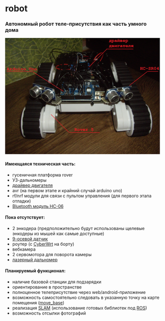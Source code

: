 # robot
### Автономный робот теле-присутствия как часть умного дома


![v1](https://raw.githubusercontent.com/positron48/robot/master/images/IMGP2291.JPG "v1")

#### Имеющаяся техническая часть:
* гусеничная платформа rover
* УЗ-дальномеры
* [драйвер двигателя](http://www.aliexpress.com/item/Free-shipping-1pcs-lot-Special-promotions-2pcs-lot-L298N-motor-driver-board-module-stepper-motor-smart/1872427142.html)
* avr (на первом этапе и крайний случай arduino uno)
* rf/nrf модули для связи с пультом управления (для первого этапа отладки)
* [Bluetooth модуль HC-06](http://www.aliexpress.com/item/HC-06-HC06-LI-06-BT-BOARD-4pin-Bluetooth-serial-pass-through-wireless-serial-communication-module/1004377223.html)

#### Пока отсутствует:
* 2 энкодера (предположительно будут использованы щелевые энкодеры из мышей как самые доступные)
* [9-осевой датчик](http://www.aliexpress.com/item/MPU-9250-GY-9250-9-axis-sensor-module-I2C-SPI-Communications-Thriaxis-gyroscope-triaxial-accelerometer-triaxial/1885410798.html)
* роутер (с [CyberWrt](http://cyber-place.ru/showthread.php?t=720) на борту)
* вебкамера
* 2 сервомотора для поворота камеры
* [лазерный дальномер](http://roboforum.ru/forum10/topic12095.html)

#### Планируемый функционал:
* наличие базовой станции для подзарядки
* ориентирование в пространстве
* полноценное телеприсутствие через web/android-приложение
* возможность самостоятельно следовать в указанную точку на карте помещения ([move_base](http://wiki.ros.org/move_base))
* реализация [SLAM](http://www.robocraft.ru/blog/technology/724.html) (использование готовых библиотек под [ROS](http://robocraft.ru/blog/robosoft/742.html))
* возможность отсылки фотографий
